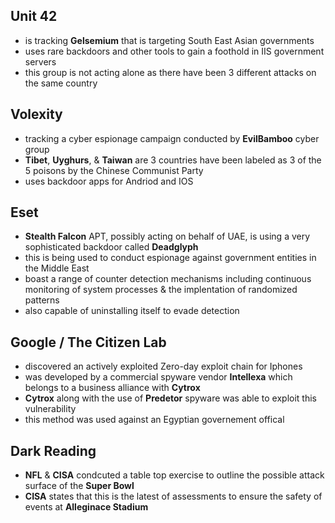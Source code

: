 ## Unit 42
* is tracking **Gelsemium** that is targeting South East Asian governments
* uses rare backdoors and other tools to gain a foothold in IIS government servers
* this group is not acting alone as there have been 3 different attacks on the same country

## Volexity
* tracking a cyber espionage campaign conducted by **EvilBamboo** cyber group
* **Tibet**, **Uyghurs**, & **Taiwan** are 3 countries have been labeled as 3 of the 5 poisons by the Chinese Communist Party
* uses backdoor apps for Andriod and IOS

## Eset
* **Stealth Falcon** APT, possibly acting on behalf of UAE, is using a very sophisticated backdoor called **Deadglyph**
* this is being used to conduct espionage against government entities in the Middle East
* boast a range of counter detection mechanisms including continuous monitoring of system processes & the implentation of randomized patterns
* also capable of uninstalling itself to evade detection

## Google / The Citizen Lab
* discovered an actively exploited Zero-day exploit chain for Iphones
* was developed by a commercial spyware vendor **Intellexa** which belongs to a business alliance with **Cytrox**
* **Cytrox** along with the use of **Predetor** spyware was able to exploit this vulnerability
* this method was used against an Egyptian governement offical

## Dark Reading
* **NFL** & **CISA** condcuted a table top exercise to outline the possible attack surface of the **Super Bowl**
* **CISA** states that this is the latest of assessments to ensure the safety of events at **Alleginace Stadium**

 





